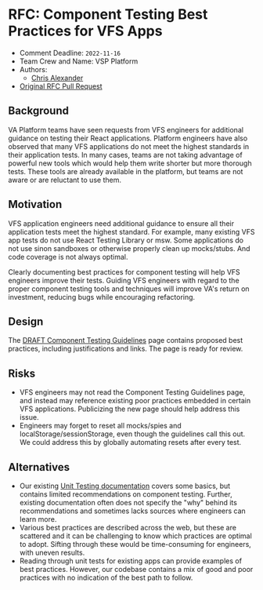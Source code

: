 # RFC: Component Testing Best Practices for VFS Apps

* Comment Deadline: `2022-11-16`
* Team Crew and Name: VSP Platform
* Authors:
  * [Chris Alexander](https://github.com/alexandec)
* [Original RFC Pull Request](https://github.com/department-of-veterans-affairs/va.gov-platform-architecture/pull/50)

## Background

VA Platform teams have seen requests from VFS engineers for additional guidance on testing their React applications. Platform engineers have also observed that many VFS applications do not meet the highest standards in their application tests. In many cases, teams are not taking advantage of powerful new tools which would help them write shorter but more thorough tests. These tools are already available in the platform, but teams are not aware or are reluctant to use them.

## Motivation

VFS application engineers need additional guidance to ensure all their application tests meet the highest standard. For example, many existing VFS app tests do not use React Testing Library or msw. Some applications do not use sinon sandboxes or otherwise properly clean up mocks/stubs. And code coverage is not always optimal.

Clearly documenting best practices for component testing will help VFS engineers improve their tests. Guiding VFS engineers with regard to the proper component testing tools and techniques will improve VA's return on investment, reducing bugs while encouraging refactoring.

## Design

The [DRAFT Component Testing Guidelines](https://vfs.atlassian.net/wiki/spaces/~481106865/pages/2316763221/DRAFT+Component+Testing+Guidelines) page contains proposed best practices, including justifications and links. The page is ready for review.

## Risks

* VFS engineers may not read the Component Testing Guidelines page, and instead may reference existing poor practices embedded in certain VFS applications. Publicizing the new page should help address this issue.
* Engineers may forget to reset all mocks/spies and localStorage/sessionStorage, even though the guidelines call this out. We could address this by globally automating resets after every test.

## Alternatives

* Our existing [Unit Testing documentation](https://vfs.atlassian.net/wiki/spaces/pilot/pages/1836187655/Unit+tests) covers some basics, but contains limited recommendations on component testing. Further, existing documentation often does not specify the "why" behind its recommendations and sometimes lacks sources where engineers can learn more.
* Various best practices are described across the web, but these are scattered and it can be challenging to know which practices are optimal to adopt. Sifting through these would be time-consuming for engineers, with uneven results.
* Reading through unit tests for existing apps can provide examples of best practices. However, our codebase contains a mix of good and poor practices with no indication of the best path to follow.
